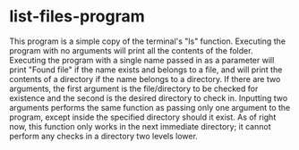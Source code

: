 # list-files-program
This program is a simple copy of the terminal's "ls" function. Executing the program with no arguments will print all the contents of the folder. Executing the program with a single name passed in as a parameter will print "Found file" if the name exists and belongs to a file, and will print the contents of a directory if the name belongs to a directory. If there are two arguments, the first argument is the file/directory to be checked for existence and the second is the desired directory to check in. Inputting two arguments performs the same function as passing only one argument to the program, except inside the specified directory should it exist. As of right now, this function only works in the next immediate directory; it cannot perform any checks in a directory two levels lower.
